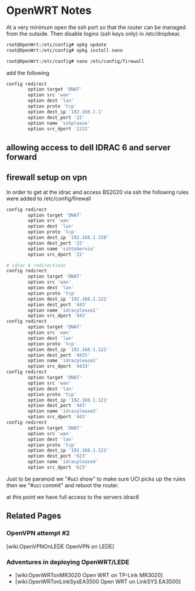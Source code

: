 # OpenWRT Notes
At a very minimum open the ssh port so that the router can be managed from the outside. Then disable logins (ssh keys only) in /etc/dropbear.
	
```sh
root@OpenWrt:/etc/config# opkg update
root@OpenWrt:/etc/config# opkg install nano

root@OpenWrt:/etc/config# nano /etc/config/firewall
```

add the following
	
	
```sh
config redirect
		option target 'DNAT'
		option src 'wan'
		option dest 'lan'
		option proto 'tcp'
		option dest_ip '192.168.1.1'
		option dest_port '22'
		option name 'sshplease'
		option src_dport '2222'
```

## allowing access to dell IDRAC 6 and server forward

## firewall setup on vpn
In order to get at the idrac and access BS2020 via ssh the following rules were added to /etc/config/firewall 
	
```sh
config redirect
		option target 'DNAT'
		option src 'wan'
		option dest 'lan'
		option proto 'tcp'
		option dest_ip '192.168.1.158'
		option dest_port '22'
		option name 'sshtobernie'
		option src_dport '22'

# idrac 6 redirections
config redirect
		option target 'DNAT'
		option src 'wan'
		option dest 'lan'
		option proto 'tcp'
		option dest_ip '192.168.1.121'
		option dest_port '443'
		option name 'idracplease1'
		option src_dport '443'
config redirect
		option target 'DNAT'
		option src 'wan'
		option dest 'lan'
		option proto 'tcp'
		option dest_ip '192.168.1.121'
		option dest_port '4433'
		option name 'idracplease2'
		option src_dport '4433'
config redirect
		option target 'DNAT'
		option src 'wan'
		option dest 'lan'
		option proto 'tcp'
		option dest_ip '192.168.1.121'
		option dest_port '443'
		option name 'idracplease3'
		option src_dport '443'
config redirect
		option target 'DNAT'
		option src 'wan'
		option dest 'lan'
		option proto 'tcp'
		option dest_ip '192.168.1.121'
		option dest_port '623'
		option name 'idracplease4'
		option src_dport '623'
```	

Just to be paranoid we "#uci show" to make sure UCI picks up the rules then we "#uci commit" and reboot the router.

at this point we have full access to the servers idrac6
## Related Pages
### OpenVPN attempt #2
[wiki:OpenVPNOnLEDE OpenVPN on LEDE]
### Adventures in deploying OpenWRT/LEDE
* [wiki:OpenWRTonMR3020 Open WRT on TP-Link MR3020]
* [wiki:OpenWRTonLinkSysEA3500 Open WRT on LinkSYS EA3500]
